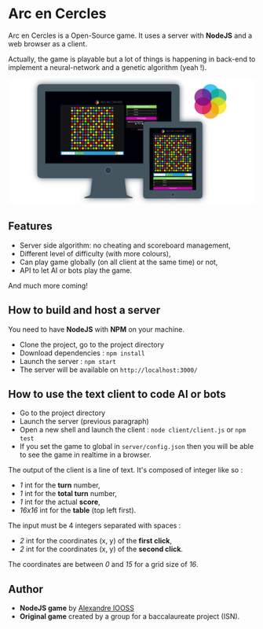 # Arc en Cercles

Arc en Cercles is a Open-Source game. It uses a server with **NodeJS** and a web browser as a client.

Actually, the game is playable but a lot of things is happening in back-end to implement a neural-network and a genetic algorithm (yeah !).

![alt tag](https://raw.githubusercontent.com/erdnaxe/Arc_en_Cercles/master/docs/demo.png)

## Features

* Server side algorithm: no cheating and scoreboard management,
* Different level of difficulty (with more colours),
* Can play game globally (on all client at the same time) or not,
* API to let AI or bots play the game.

And much more coming!

## How to build and host a server

You need to have **NodeJS** with **NPM** on your machine.

* Clone the project, go to the project directory
* Download dependencies : `npm install`
* Launch the server : `npm start`
* The server will be available on `http://localhost:3000/`

## How to use the text client to code AI or bots

* Go to the project directory
* Launch the server (previous paragraph)
* Open a new shell and launch the client : `node client/client.js` or `npm test`
* If you set the game to global in `server/config.json` then you will be able to see the game in realtime in a browser.

The output of the client is a line of text. It's composed of integer like so :
* *1* int for the **turn** number,
* *1* int for the **total turn** number,
* *1* int for the actual **score**,
* *16x16* int for the **table** (top left first).

The input must be 4 integers separated with spaces :
* *2* int for the coordinates (x, y) of the **first click**,
* *2* int for the coordinates (x, y) of the **second click**.

The coordinates are between *0* and *15* for a grid size of *16*.

## Author

* **NodeJS game** by [Alexandre IOOSS](https://github.com/erdnaxe)
* **Original game** created by a group for a baccalaureate project (ISN).

